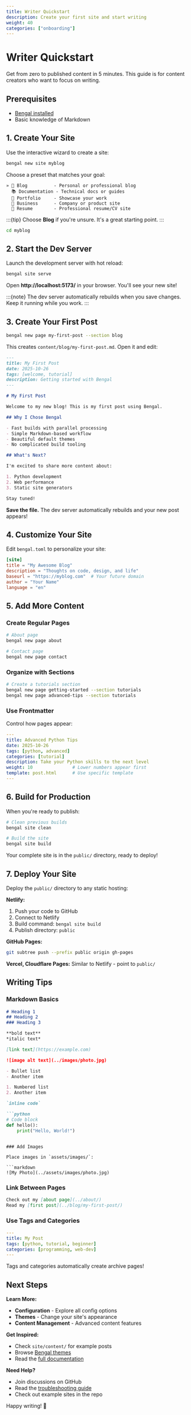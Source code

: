 ```yaml
---
title: Writer Quickstart
description: Create your first site and start writing
weight: 40
categories: ["onboarding"]
---
```


# Writer Quickstart

Get from zero to published content in 5 minutes. This guide is for content creators who want to focus on writing.

## Prerequisites

- [Bengal installed](/getting-started/installation/)
- Basic knowledge of Markdown

## 1. Create Your Site

Use the interactive wizard to create a site:

```bash
bengal new site myblog
```

Choose a preset that matches your goal:

```
» 📝 Blog          - Personal or professional blog
  📚 Documentation - Technical docs or guides
  💼 Portfolio     - Showcase your work
  🏢 Business      - Company or product site
  📄 Resume        - Professional resume/CV site
```

:::{tip}
Choose **Blog** if you're unsure. It's a great starting point.
:::

```bash
cd myblog
```

## 2. Start the Dev Server

Launch the development server with hot reload:

```bash
bengal site serve
```

Open **http://localhost:5173/** in your browser. You'll see your new site!

:::{note}
The dev server automatically rebuilds when you save changes. Keep it running while you work.
:::

## 3. Create Your First Post

```bash
bengal new page my-first-post --section blog
```

This creates `content/blog/my-first-post.md`. Open it and edit:

```markdown
---
title: My First Post
date: 2025-10-26
tags: [welcome, tutorial]
description: Getting started with Bengal
---

# My First Post

Welcome to my new blog! This is my first post using Bengal.

## Why I Chose Bengal

- Fast builds with parallel processing
- Simple Markdown-based workflow
- Beautiful default themes
- No complicated build tooling

## What's Next?

I'm excited to share more content about:

1. Python development
2. Web performance
3. Static site generators

Stay tuned!
```

**Save the file.** The dev server automatically rebuilds and your new post appears!

## 4. Customize Your Site

Edit `bengal.toml` to personalize your site:

```toml
[site]
title = "My Awesome Blog"
description = "Thoughts on code, design, and life"
baseurl = "https://myblog.com"  # Your future domain
author = "Your Name"
language = "en"
```

## 5. Add More Content

### Create Regular Pages

```bash
# About page
bengal new page about

# Contact page
bengal new page contact
```

### Organize with Sections

```bash
# Create a tutorials section
bengal new page getting-started --section tutorials
bengal new page advanced-tips --section tutorials
```

### Use Frontmatter

Control how pages appear:

```yaml
---
title: Advanced Python Tips
date: 2025-10-26
tags: [python, advanced]
categories: [tutorial]
description: Take your Python skills to the next level
weight: 10               # Lower numbers appear first
template: post.html      # Use specific template
---
```

## 6. Build for Production

When you're ready to publish:

```bash
# Clean previous builds
bengal site clean

# Build the site
bengal site build
```

Your complete site is in the `public/` directory, ready to deploy!

## 7. Deploy Your Site

Deploy the `public/` directory to any static hosting:

**Netlify:**
1. Push your code to GitHub
2. Connect to Netlify
3. Build command: `bengal site build`
4. Publish directory: `public`

**GitHub Pages:**
```bash
git subtree push --prefix public origin gh-pages
```

**Vercel, Cloudflare Pages:** Similar to Netlify - point to `public/`

## Writing Tips

### Markdown Basics

```markdown
# Heading 1
## Heading 2
### Heading 3

**bold text**
*italic text*

[link text](https://example.com)

![image alt text](../images/photo.jpg)

- Bullet list
- Another item

1. Numbered list
2. Another item

`inline code`

```python
# Code block
def hello():
    print("Hello, World!")
```
```

### Add Images

Place images in `assets/images/`:

```markdown
![My Photo](../assets/images/photo.jpg)
```

### Link Between Pages

```markdown
Check out my [about page](../about/)
Read my [first post](../blog/my-first-post/)
```

### Use Tags and Categories

```yaml
---
title: My Post
tags: [python, tutorial, beginner]
categories: [programming, web-dev]
---
```

Tags and categories automatically create archive pages!

## Next Steps

**Learn More:**
- **Configuration** - Explore all config options
- **Themes** - Change your site's appearance
- **Content Management** - Advanced content features

**Get Inspired:**
- Check `site/content/` for example posts
- Browse [Bengal themes](/themes/)
- Read the [full documentation](/docs/)

**Need Help?**
- Join discussions on GitHub
- Read the [troubleshooting guide](/docs/troubleshooting/)
- Check out example sites in the repo

Happy writing! 🎉
